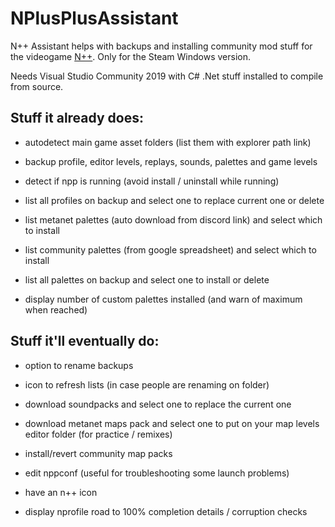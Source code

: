 # NPlusPlusAssistant

N++ Assistant helps with backups and installing community mod stuff for the videogame [N++](https://store.steampowered.com/app/230270/N_NPLUSPLUS/). Only for the Steam Windows version.

Needs Visual Studio Community 2019 with C# .Net stuff installed to compile from source.

## Stuff it already does:

* autodetect main game asset folders (list them with explorer path link)

* backup profile, editor levels, replays, sounds, palettes and game levels

* detect if npp is running (avoid install / uninstall while running)

* list all profiles on backup and select one to replace current one or delete

* list metanet palettes (auto download from discord link) and select which to install

* list community palettes (from google spreadsheet) and select which to install

* list all palettes on backup and select one to install or delete

* display number of custom palettes installed (and warn of maximum when reached)

## Stuff it'll eventually do:

* option to rename backups

* icon to refresh lists (in case people are renaming on folder)

* download soundpacks and select one to replace the current one

* download metanet maps pack and select one to put on your map levels editor folder (for practice / remixes)

* install/revert community map packs

* edit nppconf (useful for troubleshooting some launch problems)

* have an n++ icon

* display nprofile road to 100% completion details / corruption checks